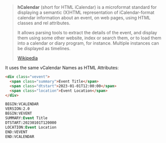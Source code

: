 
> **hCalendar** (short for HTML iCalendar) is a microformat standard 
> for displaying a semantic (X)HTML representation 
> of iCalendar-format calendar information about an event, on web pages, 
> using HTML classes and rel attributes.
>
> It allows parsing tools to extract the details of the event, 
> and display them using some other website, index or search them, 
> or to load them into a calendar or diary program, for instance. 
> Multiple instances can be displayed as timelines.
>
> [Wikipedia](https://en.wikipedia.org/wiki/HCalendar)

It uses the same vCalendar Names as HTML Attributes: 
```html
<div class="vevent">
  <span class="summary">Event Title</span>
  <span class="dtstart">2023-01-01T12:00:00</span>
  <span class="location">Event Location</span>
</div>
```

```vb
BEGIN:VCALENDAR
VERSION:2.0
BEGIN:VEVENT
SUMMARY:Event Title
DTSTART:20230101T120000
LOCATION:Event Location
END:VEVENT
END:VCALENDAR
```

